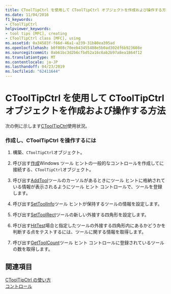 ```yaml
---
title: CToolTipCtrl を使用して CToolTipCtrl オブジェクトを作成および操作する方法
ms.date: 11/04/2016
f1_keywords:
- CToolTipCtrl
helpviewer_keywords:
- tool tips [MFC], creating
- CToolTipCtrl class [MFC], using
ms.assetid: 0a34583f-f66d-46a1-a239-31b80ea395ad
ms.openlocfilehash: b0f008c70eeb43455408e5b0ad302df6b923608e
ms.sourcegitcommit: 0ab61bc3d2b6cfbd52a16c6ab2b97a8ea1864f12
ms.translationtype: MT
ms.contentlocale: ja-JP
ms.lasthandoff: 04/23/2019
ms.locfileid: "62411644"
---
```

# <a name="using-ctooltipctrl-to-create-and-manipulate-a-ctooltipctrl-object"></a>CToolTipCtrl を使用して CToolTipCtrl オブジェクトを作成および操作する方法

次の例に示します[CToolTipCtrl](../mfc/reference/ctooltipctrl-class.md)使用状況。

### <a name="to-create-and-manipulate-a-ctooltipctrl"></a>作成し、CToolTipCtrl を操作するには

1. 構築、`CToolTipCtrl`オブジェクト。

1. 呼び出す[作成](../mfc/reference/ctooltipctrl-class.md#create)Windows ツール ヒントの一般的なコントロールを作成してに接続する、`CToolTipCtrl`オブジェクト。

1. 呼び出す[AddTool](../mfc/reference/ctooltipctrl-class.md#addtool)ツールのカーソルがあるときにツール ヒントに格納されている情報が表示されるようにツール ヒント コントロールで、ツールを登録します。

1. 呼び出す[SetToolInfo](../mfc/reference/ctooltipctrl-class.md#settoolinfo)ツール ヒントが保持するツールの情報を設定します。

1. 呼び出す[SetToolRect](../mfc/reference/ctooltipctrl-class.md#settoolrect)ツールの新しい外接する四角形を設定します。

1. 呼び出す[HitTest](../mfc/reference/ctooltipctrl-class.md#hittest)場合と指定したツールの外接する四角形内にあるかどうかを判断する点をテストするには、ツールに関する情報を取得します。

1. 呼び出す[GetToolCount](../mfc/reference/ctooltipctrl-class.md#gettoolcount)ツール ヒント コントロールに登録されているツールの数を取得します。

## <a name="see-also"></a>関連項目

[CToolTipCtrl の使い方](../mfc/using-ctooltipctrl.md)<br/>
[コントロール](../mfc/controls-mfc.md)
